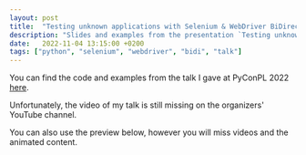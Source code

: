 ```yaml
---
layout: post
title:  "Testing unknown applications with Selenium & WebDriver BiDirectional API"
description: "Slides and examples from the presentation `Testing unknown applications with Selenium & WebDriver BiDirectional API` given on PyConPL 2022."
date:   2022-11-04 13:15:00 +0200
tags: ["python", "selenium", "webdriver", "bidi", "talk"]
---
```


You can find the code and examples from the talk I gave at PyConPL 2022 [here](https://github.com/iamhatesz/pyconpl-2022).

Unfortunately, the video of my talk is still missing on the organizers' YouTube channel.

You can also use the preview below, however you will miss videos and the animated content.

<object data="/assets/pdf/pyconpl2022.pdf" type="application/pdf" width="100%" height="500px"></object>